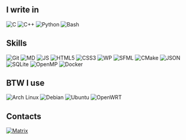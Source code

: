 ## I write in

![C](https://img.shields.io/badge/C-A8B9CC.svg?style=for-the-badge&logo=C&logoColor=black) ![C++](https://img.shields.io/badge/C++-00599C.svg?style=for-the-badge&logo=C++&logoColor=white) ![Python](https://img.shields.io/badge/Python-3776AB.svg?style=for-the-badge&logo=Python&logoColor=white) ![Bash](https://img.shields.io/badge/GNU%20Bash-4EAA25.svg?style=for-the-badge&logo=GNU-Bash&logoColor=white)

## Skills

![Git](https://img.shields.io/badge/Git-F05032.svg?style=for-the-badge&logo=Git&logoColor=white) ![MD](https://img.shields.io/badge/Markdown-000000.svg?style=for-the-badge&logo=Markdown&logoColor=white) ![JS](https://img.shields.io/badge/JavaScript-F7DF1E.svg?style=for-the-badge&logo=JavaScript&logoColor=black) ![HTML5](https://img.shields.io/badge/HTML5-E34F26.svg?style=for-the-badge&logo=HTML5&logoColor=white) ![CSS3](https://img.shields.io/badge/CSS3-1572B6.svg?style=for-the-badge&logo=CSS3&logoColor=white) ![WP](https://img.shields.io/badge/WordPress-21759B.svg?style=for-the-badge&logo=WordPress&logoColor=white) ![SFML](https://img.shields.io/badge/SFML-8CC445.svg?style=for-the-badge&logo=SFML&logoColor=white) ![CMake](https://img.shields.io/badge/CMake-064F8C.svg?style=for-the-badge&logo=CMake&logoColor=white) ![JSON](https://img.shields.io/badge/JSON-000000.svg?style=for-the-badge&logo=JSON&logoColor=white) ![SQLite](https://img.shields.io/badge/SQLite-003B57.svg?style=for-the-badge&logo=SQLite&logoColor=white) ![OpenMP](https://imgdump5.novarata.net/102x28/eb5x2c.png) ![Docker](https://img.shields.io/badge/Docker-2496ED.svg?style=for-the-badge&logo=Docker&logoColor=white)

## BTW I use

![Arch Linux](https://img.shields.io/badge/Arch%20Linux-1793D1.svg?style=for-the-badge&logo=Arch-Linux&logoColor=white) ![Debian](https://img.shields.io/badge/Debian-A81D33.svg?style=for-the-badge&logo=Debian&logoColor=white) ![Ubuntu](https://img.shields.io/badge/Ubuntu-E95420.svg?style=for-the-badge&logo=Ubuntu&logoColor=white) ![OpenWRT](https://img.shields.io/badge/OpenWrt-00B5E2.svg?style=for-the-badge&logo=OpenWrt&logoColor=white)

## Contacts

[![Matrix](https://img.shields.io/badge/Matrix-000000.svg?style=for-the-badge&logo=Matrix&logoColor=white)](https://matrix.to/#/@beesbyte:0wnz.at)
